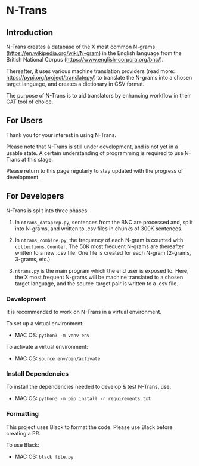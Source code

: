 # N-Trans



## Introduction

N-Trans creates a database of the X most common N-grams (https://en.wikipedia.org/wiki/N-gram) in the English language from
the British National Corpus (https://www.english-corpora.org/bnc/).

Thereafter, it uses various machine translation providers (read more: https://pypi.org/project/translatepy/) to translate the N-grams into a chosen
target language, and creates a dictionary in CSV format.

The purpose of N-Trans is to aid translators by enhancing workflow in their CAT tool of choice.



## For Users

Thank you for your interest in using N-Trans.

Please note that N-Trans is still under development, and is not yet in a usable state.
A certain understanding of programming is required to use N-Trans at this stage.

Please return to this page regularly to stay updated with the progress of development.


## For Developers

N-Trans is split into three phases.

1) In `ntrans_dataprep.py`, sentences from the BNC are processed and, split into N-grams, and written
to .csv files in chunks of 300K sentences.

2) In `ntrans_combine.py`, the frequency of each N-gram is counted with `collections.Counter`. The 50K
most frequent N-grams are thereafter written to a new .csv file. One file is created for each N-gram
(2-grams, 3-grams, etc.)

3) `ntrans.py` is the main program which the end user is exposed to. Here, the X most frequent N-grams
will be machine translated to a chosen target language, and the source-target pair is written to a .csv file.

### Development

It is recommended to work on N-Trans in a virtual environment.

To set up a virtual environment:
- MAC OS:
  `python3 -m venv env`

To activate a virtual environment:
- MAC OS:
  `source env/bin/activate`

### Install Dependencies

To install the dependencies needed to develop & test N-Trans, use:

- MAC OS:
  `python3 -m pip install -r requirements.txt`

### Formatting

This project uses Black to format the code. Please use Black before creating a PR.

To use Black:
- MAC OS:
  `black file.py`
